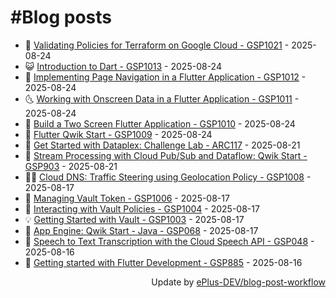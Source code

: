 # #Blog posts
<!-- BLOG-POST-LIST:START -->
- 🧰 [Validating Policies for Terraform on Google Cloud - GSP1021](https://eplus.dev/validating-policies-for-terraform-on-google-cloud-gsp1021) - 2025-08-24
- 😺 [Introduction to Dart - GSP1013](https://eplus.dev/introduction-to-dart-gsp1013) - 2025-08-24
- 🗽 [Implementing Page Navigation in a Flutter Application - GSP1012](https://eplus.dev/implementing-page-navigation-in-a-flutter-application-gsp1012) - 2025-08-24
- 🌜 [Working with Onscreen Data in a Flutter Application - GSP1011](https://eplus.dev/working-with-onscreen-data-in-a-flutter-application-gsp1011) - 2025-08-24
- 📝 [Build a Two Screen Flutter Application - GSP1010](https://eplus.dev/build-a-two-screen-flutter-application-gsp1010) - 2025-08-24
- 🚀 [Flutter Qwik Start - GSP1009](https://eplus.dev/flutter-qwik-start-gsp1009) - 2025-08-24
- 💼 [Get Started with Dataplex: Challenge Lab - ARC117](https://eplus.dev/get-started-with-dataplex-challenge-lab-arc117) - 2025-08-21
- 🦣 [Stream Processing with Cloud Pub/Sub and Dataflow: Qwik Start - GSP903](https://eplus.dev/stream-processing-with-cloud-pubsub-and-dataflow-qwik-start-gsp903) - 2025-08-21
- 👨‍🏫 [Cloud DNS: Traffic Steering using Geolocation Policy - GSP1008](https://eplus.dev/cloud-dns-traffic-steering-using-geolocation-policy-gsp1008) - 2025-08-17
- 🔭 [Managing Vault Token - GSP1006](https://eplus.dev/managing-vault-token-gsp1006) - 2025-08-17
- 🤡 [Interacting with Vault Policies - GSP1004](https://eplus.dev/interacting-with-vault-policies-gsp1004) - 2025-08-17
- 💡 [Getting Started with Vault - GSP1003](https://eplus.dev/getting-started-with-vault-gsp1003) - 2025-08-17
- 🦣 [App Engine: Qwik Start - Java - GSP068](https://eplus.dev/app-engine-qwik-start-java-gsp068) - 2025-08-17
- 💪 [Speech to Text Transcription with the Cloud Speech API - GSP048](https://eplus.dev/speech-to-text-transcription-with-the-cloud-speech-api-gsp048) - 2025-08-16
- 🤡 [Getting started with Flutter Development - GSP885](https://eplus.dev/getting-started-with-flutter-development-gsp885) - 2025-08-16<!-- BLOG-POST-LIST:END -->
<div align="right">
  Update by <a target="_blank"
    href="https://github.com/ePlus-DEV/blog-post-workflow">ePlus-DEV/blog-post-workflow</a>
</div>

